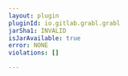```yaml
---
layout: plugin
pluginId: io.gitlab.grabl.grabl
jarSha1: INVALID
isJarAvailable: true
error: NONE
violations: []

---
```

